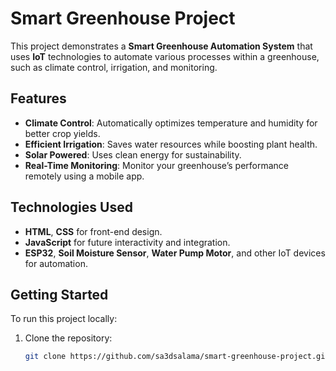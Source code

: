 # Smart Greenhouse Project

This project demonstrates a **Smart Greenhouse Automation System** that uses **IoT** technologies to automate various processes within a greenhouse, such as climate control, irrigation, and monitoring.

## Features

- **Climate Control**: Automatically optimizes temperature and humidity for better crop yields.
- **Efficient Irrigation**: Saves water resources while boosting plant health.
- **Solar Powered**: Uses clean energy for sustainability.
- **Real-Time Monitoring**: Monitor your greenhouse’s performance remotely using a mobile app.

## Technologies Used

- **HTML**, **CSS** for front-end design.
- **JavaScript** for future interactivity and integration.
- **ESP32**, **Soil Moisture Sensor**, **Water Pump Motor**, and other IoT devices for automation.

## Getting Started

To run this project locally:

1. Clone the repository:
   ```bash
   git clone https://github.com/sa3dsalama/smart-greenhouse-project.git
